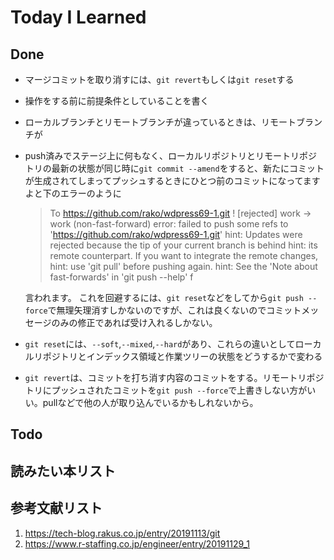 # Today I Learned

## Done
- マージコミットを取り消すには、`git revert`もしくは`git reset`する
- 操作をする前に前提条件としていることを書く
- ローカルブランチとリモートブランチが違っているときは、リモートブランチが
- push済みでステージ上に何もなく、ローカルリポジトリとリモートリポジトリの最新の状態が同じ時に`git commit --amend`をすると、新たにコミットが生成されてしまってプッシュするときにひとつ前のコミットになってますよと下のエラーのように
  > To https://github.com/rako/wdpress69-1.git
 ! [rejected]        work -> work (non-fast-forward)
error: failed to push some refs to 'https://github.com/rako/wdpress69-1.git'
hint: Updates were rejected because the tip of your current branch is behind
hint: its remote counterpart. If you want to integrate the remote changes,
hint: use 'git pull' before pushing again.
hint: See the 'Note about fast-forwards' in 'git push --help' f

    言われます。
    これを回避するには、`git reset`などをしてから`git push --force`で無理矢理消すしかないのですが、これは良くないのでコミットメッセージのみの修正であれば受け入れるしかない。
- `git reset`には、`--soft`,`--mixed`,`--hard`があり、これらの違いとしてローカルリポジトリとインデックス領域と作業ツリーの状態をどうするかで変わる
- `git revert`は、コミットを打ち消す内容のコミットをする。リモートリポジトリにプッシュされたコミットを`git push --force`で上書きしない方がいい。pullなどで他の人が取り込んでいるかもしれないから。

## Todo

## 読みたい本リスト

## 参考文献リスト
1. https://tech-blog.rakus.co.jp/entry/20191113/git
2. https://www.r-staffing.co.jp/engineer/entry/20191129_1